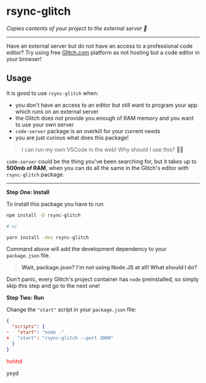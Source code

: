 # rsync-glitch

*Copies contents of your project to the external server 🚀*

-------

Have an external server but do not have an access to a professional code editor?
Try using free [Glitch.com](https://glitch.com) platform as not hosting but a code editor in your browser!

## Usage

It is good to use `rsync-glitch` when:
- you don't have an access to an editor but still want to program your app which runs on an external server
- the Glitch does not provide you enough of RAM memory and you want to use your own server
- `code-server` package is an overkill for your current needs
- you are just curious what does this package!

> I can run my own VSCode in the web! Why should I use this? 🤷‍♂️

`code-server` could be the thing you've been searching for, but it takes up to **500mb of RAM**, when you can do all the same in the Glitch's editor with `rsync-glitch` package.

-------

**Step One: Install**

To install this package you have to run 

```bash
npm install -D rsync-glitch

# or

yarn install -dev rsync-glitch
```

Command above will add the development dependency to your `package.json` file.

> **Wait, package.json? I'm not using Node.JS at all! What should I do?**

Don't panic, every Glitch's project container has `node` preinstalled, so simply skip this step and 
go to the next one!

**Step Two: Run**

Change the `"start"` script in your `package.json` file:

```json
{
  "scripts": {
-   "start": "node ."
+   "start": "rsync-glitch --port 3000"
  }
}
```

<p style="color: red;">hxhhd</p>
<span>yxyd</span>